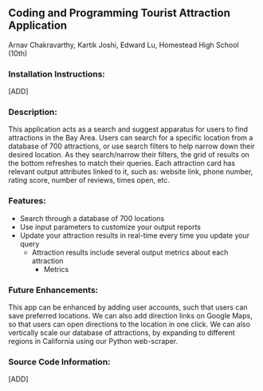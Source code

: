 ## Coding and Programming Tourist Attraction Application ##

Arnav Chakravarthy, Kartik Joshi, Edward Lu, Homestead High School (10th)


### Installation Instructions: ###

[ADD]

### Description: ###

This application acts as a search and suggest apparatus for users to find attractions in the Bay Area. Users can search for a specific location from a database of 700 attractions, or use search filters to help narrow down their desired location. As they search/narrow their filters, the grid of results on the bottom refreshes to match their queries. Each attraction card has relevant output attributes linked to it, such as: website link, phone number, rating score, number of reviews, times open, etc.

### Features: ###
- Search through a database of 700 locations
- Use input parameters to customize your output reports
- Update your attraction results in real-time every time you update your query
  - Attraction results include several output metrics about each attraction
    - Metrics

### Future Enhancements: ###

This app can be enhanced by adding user accounts, such that users can save preferred locations. We can also add direction links on Google Maps, so that users can open directions to the location in one click. We can also vertically scale our database of attractions, by expanding to different regions in California using our Python web-scraper.

### Source Code Information: ###

[ADD]
